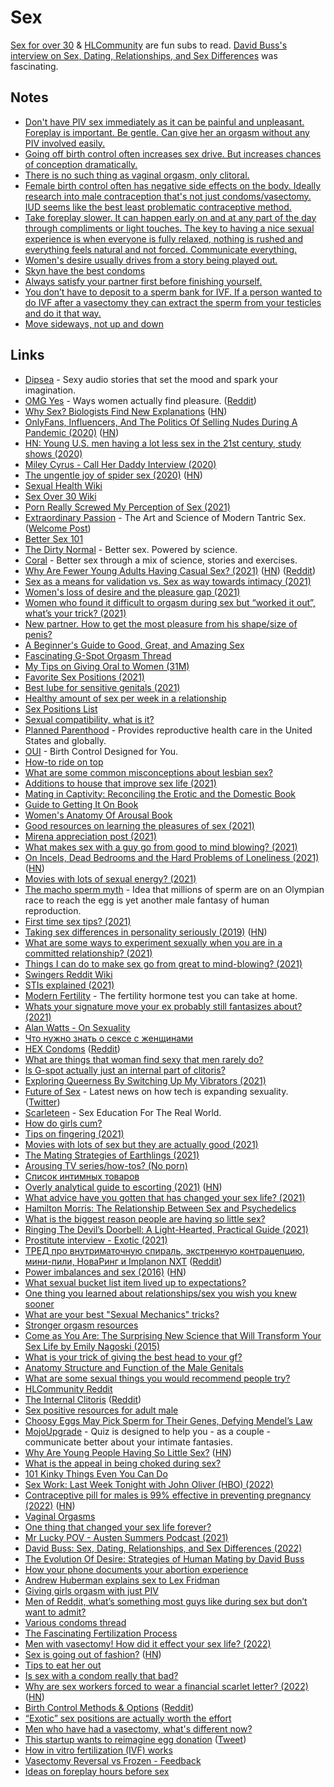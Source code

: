 # Sex

[Sex for over 30](https://www.reddit.com/r/sexover30/) & [HLCommunity](https://www.reddit.com/r/HLCommunity/) are fun subs to read. [David Buss's interview on Sex, Dating, Relationships, and Sex Differences](https://www.youtube.com/watch?v=sndW9hzX-wA) was fascinating.

## Notes

- [Don't have PIV sex immediately as it can be painful and unpleasant. Foreplay is important. Be gentle. Can give her an orgasm without any PIV involved easily.](https://www.reddit.com/r/AskMen/comments/mehb1d/why_is_there_this_weird_perception_that_the_sex/)
- [Going off birth control often increases sex drive. But increases chances of conception dramatically.](https://www.reddit.com/r/sex/comments/mgliwt/i_went_off_of_birth_control_and_dear_god/)
- [There is no such thing as vaginal orgasm, only clitoral.](https://www.abc.net.au/health/features/stories/2014/10/28/4116350.htm)
- [Female birth control often has negative side effects on the body. Ideally research into male contraception that's not just condoms/vasectomy. IUD seems like the best least problematic contraceptive method.](https://twitter.com/nwilliams030/status/1381421499005943810)
- [Take foreplay slower. It can happen early on and at any part of the day through compliments or light touches. The key to having a nice sexual experience is when everyone is fully relaxed, nothing is rushed and everything feels natural and not forced. Communicate everything.](https://www.reddit.com/r/sexover30/comments/n39rs9/what_is_he_hitting_that_feels_so_good_aspot_or/)
- [Women's desire usually drives from a story being played out.](https://www.reddit.com/r/sexover30/comments/t2xr2p/any_advice_on_how_to_make_yourself_want_to_have/)
- [Skyn have the best condoms](https://www.reddit.com/r/AskMen/comments/w1cxfo/whats_the_best_condom_brand/)
- [Always satisfy your partner first before finishing yourself.](https://www.reddit.com/r/sex/comments/x70vpz/my_boyfriend_doesnt_satisfy_me_after_he_finishes/)
- [You don’t have to deposit to a sperm bank for IVF. If a person wanted to do IVF after a vasectomy they can extract the sperm from your testicles and do it that way.](https://www.reddit.com/r/sexover30/comments/y1ck83/disagreement_on_vasectomy/)
- [Move sideways, not up and down](https://www.tiktok.com/@msjessicagarner/video/7143072375746202885)

## Links

- [Dipsea](https://www.dipseastories.com/) - Sexy audio stories that set the mood and spark your imagination.
- [OMG Yes](https://www.omgyes.com/en/) - Ways women actually find pleasure. ([Reddit](https://www.reddit.com/r/sexover30/comments/l3s184/omgyes_website_questions/))
- [Why Sex? Biologists Find New Explanations](https://www.quantamagazine.org/why-sex-biologists-find-new-explanations-20200423) ([HN](https://news.ycombinator.com/item?id=22965767))
- [OnlyFans, Influencers, And The Politics Of Selling Nudes During A Pandemic (2020)](https://www.elle.com/culture/a32459935/onlyfans-sex-work-influencers/) ([HN](https://news.ycombinator.com/item?id=23179629))
- [HN: Young U.S. men having a lot less sex in the 21st century, study shows (2020)](https://news.ycombinator.com/item?id=23502427)
- [Miley Cyrus - Call Her Daddy Interview (2020)](https://www.youtube.com/watch?v=Q7RSbUk4I1g)
- [The ungentle joy of spider sex (2020)](https://knowablemagazine.org/article/living-world/2020/the-ungentle-joy-spider-sex) ([HN](https://news.ycombinator.com/item?id=24932342))
- [Sexual Health Wiki](https://www.reddit.com/r/sexover30/wiki/sexual_health)
- [Sex Over 30 Wiki](https://www.reddit.com/r/sexover30/wiki/index)
- [Porn Really Screwed My Perception of Sex (2021)](https://www.reddit.com/r/sexover30/comments/kp44ld/porn_really_screwed_my_perception_of_sex/)
- [Extraordinary Passion](https://moderntantra.blogspot.com/) - The Art and Science of Modern Tantric Sex. ([Welcome Post](https://moderntantra.blogspot.com/2013/09/welcome-to-extraordinary-passion.html))
- [Better Sex 101](https://moderntantra.blogspot.com/p/better-sex-101_21.html)
- [The Dirty Normal](http://www.thedirtynormal.com/) - Better sex. Powered by science.
- [Coral](https://getcoral.app/) - Better sex through a mix of science, stories and exercises.
- [Why Are Fewer Young Adults Having Casual Sex? (2021)](https://journals.sagepub.com/doi/full/10.1177/2378023121996854) ([HN](https://news.ycombinator.com/item?id=26329181)) ([Reddit](https://www.reddit.com/r/science/comments/lwuvpc/casual_sex_among_young_adults_has_declined_due_to/))
- [Sex as a means for validation vs. Sex as way towards intimacy (2021)](https://www.reddit.com/r/sexover30/comments/lxq2rr/sex_as_a_means_for_validation_vs_sex_as_way/)
- [Women's loss of desire and the pleasure gap (2021)](https://www.reddit.com/r/LowLibidoCommunity/comments/kjo53m/womens_loss_of_desire_and_the_pleasure_gap/)
- [Women who found it difficult to orgasm during sex but “worked it out”, what’s your trick? (2021)](https://www.reddit.com/r/sex/comments/m8euc5/women_who_found_it_difficult_to_orgasm_during_sex/)
- [New partner. How to get the most pleasure from his shape/size of penis?](https://www.reddit.com/r/sexover30/comments/me08vc/new_partner_how_to_get_the_most_pleasure_from_his/)
- [A Beginner's Guide to Good, Great, and Amazing Sex](https://www.reddit.com/r/sexover30/comments/71zp0s/a_beginners_guide_to_good_great_and_amazing_sex/)
- [Fascinating G-Spot Orgasm Thread](https://www.reddit.com/r/sexover30/comments/islp9p/fascinating_gspot_orgasm_thread/)
- [My Tips on Giving Oral to Women (31M)](https://www.reddit.com/r/sexover30/comments/gva63v/my_tips_on_giving_oral_to_women_31m/)
- [Favorite Sex Positions (2021)](https://www.reddit.com/r/sexover30/comments/mgiu55/best_sex_practices_of_the_week_favorite_sex/)
- [Best lube for sensitive genitals (2021)](https://www.reddit.com/r/sex/comments/mghvro/what_is_the_best_lube_for_sensitive_genitals/)
- [Healthy amount of sex per week in a relationship](https://www.reddit.com/r/sex/comments/mgfndk/what_would_you_say_is_a_healthy_amount_of_sex_per/)
- [Sex Positions List](https://sexpositions.club/)
- [Sexual compatibility, what is it?](https://twitter.com/QiaochuYuan/status/1378399565393502208)
- [Planned Parenthood](https://www.plannedparenthood.org/) - Provides reproductive health care in the United States and globally.
- [OUI](https://www.oui.us/) - Birth Control Designed for You.
- [How-to ride on top](https://www.reddit.com/r/sexover30/comments/mphoiq/howto_ride_on_top/)
- [What are some common misconceptions about lesbian sex?](https://www.reddit.com/r/sex/comments/mpymjp/questions_for_lesbians_what_are_some_common/)
- [Additions to house that improve sex life (2021)](https://www.reddit.com/r/sexover30/comments/mvozde/additions_to_house_that_improve_sex_life/)
- [Mating in Captivity: Reconciling the Erotic and the Domestic Book](https://www.goodreads.com/book/show/27485.Mating_in_Captivity)
- [Guide to Getting It On Book](https://www.goodreads.com/book/show/72834.Guide_to_Getting_It_On_)
- [Women's Anatomy Of Arousal Book](https://www.goodreads.com/book/show/7198255-women-s-anatomy-of-arousal)
- [Good resources on learning the pleasures of sex (2021)](https://www.reddit.com/r/sexover30/comments/mxqdfs/what_are_some_good/)
- [Mirena appreciation post (2021)](https://www.reddit.com/r/TheGirlSurvivalGuide/comments/n2t9hw/mirena_appreciation_post/)
- [What makes sex with a guy go from good to mind blowing? (2021)](https://www.reddit.com/r/sex/comments/n4e6pp/what_makes_sex_with_a_guy_go_from_good_to/)
- [On Incels, Dead Bedrooms and the Hard Problems of Loneliness (2021)](https://residentcontrarian.substack.com/p/on-incels-dead-bedrooms-and-the-hard) ([HN](https://news.ycombinator.com/item?id=27039498))
- [Movies with lots of sexual energy? (2021)](https://www.reddit.com/r/MovieSuggestions/comments/n4fm4i/movies_with_lots_of_sexual_energy/)
- [The macho sperm myth](https://aeon.co/amp/essays/the-idea-that-sperm-race-to-the-egg-is-just-another-macho-myth) - Idea that millions of sperm are on an Olympian race to reach the egg is yet another male fantasy of human reproduction.
- [First time sex tips? (2021)](https://www.reddit.com/r/sexover30/comments/n4o7ju/first_time_sex_tips/)
- [Taking sex differences in personality seriously (2019)](https://blogs.scientificamerican.com/beautiful-minds/taking-sex-differences-in-personality-seriously/) ([HN](https://news.ycombinator.com/item?id=27053720))
- [What are some ways to experiment sexually when you are in a committed relationship? (2021)](https://www.reddit.com/r/sexover30/comments/ncq7u3/what_are_some_ways_to_experiment_sexually_when/)
- [Things I can do to make sex go from great to mind-blowing? (2021)](https://www.reddit.com/r/sex/comments/nceldf/things_i_24f_can_do_to_make_sex_go_from_great_to/)
- [Swingers Reddit Wiki](https://www.reddit.com/r/Swingers/wiki/index)
- [STIs explained (2021)](https://www.reddit.com/r/Swingers/comments/nduu53/we_really_need_to_talk_about_stis/)
- [Modern Fertility](https://modernfertility.com/) - The fertility hormone test you can take at home.
- [Whats your signature move your ex probably still fantasizes about? (2021)](https://www.reddit.com/r/sexover30/comments/njdowx/whats_your_signature_move_your_ex_probably_still/)
- [Alan Watts - On Sexuality](https://www.youtube.com/watch?v=QCZCXY8_nDg)
- [Что нужно знать о сексе с женщинами](https://twitter.com/kiwi_ksu/status/1400476323584294914)
- [HEX Condoms](https://www.lelohex.com/hex-original) ([Reddit](https://www.reddit.com/r/sex/comments/nudwzu/for_men_can_you_really_not_feel_anything_when/))
- [What are things that woman find sexy that men rarely do?](https://www.reddit.com/r/sexover30/comments/nu4oju/what_are_some_things_that_i_can_try_to_get_my/)
- [Is G-spot actually just an internal part of clitoris?](https://www.reddit.com/r/sexover30/comments/nosd53/is_gspot_actually_just_an_internal_part_of/)
- [Exploring Queerness By Switching Up My Vibrators (2021)](https://futureofsex.net/sex-tech/exploring-queerness-by-switching-up-my-vibrators/)
- [Future of Sex](https://futureofsex.net/) - Latest news on how tech is expanding sexuality. ([Twitter](https://twitter.com/FutureofSex))
- [Scarleteen](https://www.scarleteen.com/) - Sex Education For The Real World.
- [How do girls cum?](https://www.reddit.com/r/NoStupidQuestions/comments/nyqpcf/how_do_girls_cum_what_comes_out_and_how_long_does/)
- [Tips on fingering (2021)](https://www.reddit.com/r/sexover30/comments/o6jp58/tips_on_fingering/)
- [Movies with lots of sex but they are actually good (2021)](https://www.reddit.com/r/MovieSuggestions/comments/o7eo4o/movies_with_lots_of_sex_but_they_are_actually_good/)
- [The Mating Strategies of Earthlings (2021)](https://overcast.fm/+KhqGVL-74)
- [Arousing TV series/how-tos? (No porn)](https://www.reddit.com/r/sexover30/comments/ofszim/arousing_tv_serieshowtos_no_porn/)
- [Список интимных товаров](https://twitter.com/vzrosly_content/status/1418190252452241409)
- [Overly analytical guide to escorting (2021)](https://knowingless.com/2021/10/19/becoming-a-whorelord-the-overly-analytical-guide-to-escorting/) ([HN](https://news.ycombinator.com/item?id=28924751))
- [What advice have you gotten that has changed your sex life? (2021)](https://www.reddit.com/r/sex/comments/qcnfzn/what_advice_have_you_gotten_that_has_changed_your/)
- [Hamilton Morris: The Relationship Between Sex and Psychedelics](https://www.youtube.com/watch?v=MQA81YwYI0c)
- [What is the biggest reason people are having so little sex?](https://twitter.com/willlowthewhisp/status/1453423456268296194)
- [Ringing The Devil’s Doorbell: A Light-Hearted, Practical Guide (2021)](https://johannestevans.medium.com/ringing-the-devils-doorbell-a-light-hearted-practical-guide-82dca6e9a576)
- [Prostitute interview - Exotic (2021)](https://www.youtube.com/watch?v=ItUUmukrKM0)
- [ТРЕД про внутриматочную спираль, экстренную контрацепцию, мини-пили, НоваРинг и Implanon NXT](https://twitter.com/doctorbataev/status/1297896119905783809) ([Reddit](https://www.reddit.com/r/AskARussian/comments/qv32o2/birth_controliuds/))
- [Power imbalances and sex (2016)](https://knowingless.com/2016/08/21/power-imbalances-and-sex/) ([HN](https://news.ycombinator.com/item?id=29580854))
- [What sexual bucket list item lived up to expectations?](https://www.reddit.com/r/AskMen/comments/rifg7s/what_sexual_bucket_list_item_lived_up_to/)
- [One thing you learned about relationships/sex you wish you knew sooner](https://www.reddit.com/r/AskWomen/comments/rp8y8n/what_is_the_one_thing_you_learned_about/)
- [What are your best "Sexual Mechanics" tricks?](https://www.reddit.com/r/sexover30/comments/rpcs0p/what_are_your_best_sexual_mechanics_tricks/)
- [Stronger orgasm resources](https://www.reddit.com/r/sexover30/comments/rqngdl/stronger_orgasm_resources_whats_worked_for_you_id/)
- [Come as You Are: The Surprising New Science that Will Transform Your Sex Life by Emily Nagoski (2015)](https://www.goodreads.com/book/show/22609341-come-as-you-are)
- [What is your trick of giving the best head to your gf?](https://www.reddit.com/r/AskMen/comments/s1k10o/what_is_your_trick_of_giving_the_best_head_to/)
- [Anatomy Structure and Function of the Male Genitals](https://www.youtube.com/playlist?list=PLIZ9tgpNSydo3RjOOv4RU4-ZwLCZ3SVWv)
- [What are some sexual things you would recommend people try?](https://www.reddit.com/r/sex/comments/sm9737/what_are_some_sexual_things_you_would_recommend/)
- [HLCommunity Reddit](https://www.reddit.com/r/HLCommunity/)
- [The Internal Clitoris](https://centerforeroticintelligence.org/internal-clitoris/) ([Reddit](https://www.reddit.com/r/sexover30/comments/srjig2/what_the_fuck_is_this_thing/))
- [Sex positive resources for adult male](https://www.reddit.com/r/sexover30/comments/sruhx6/sex_positive_resources_for_adult_male/)
- [Choosy Eggs May Pick Sperm for Their Genes, Defying Mendel’s Law](https://www.quantamagazine.org/choosy-eggs-may-pick-sperm-for-their-genes-defying-mendels-law-20171115/)
- [MojoUpgrade](https://mojoupgrade.com/) - Quiz is designed to help you - as a couple - communicate better about your intimate fantasies.
- [Why Are Young People Having So Little Sex?](https://www.theatlantic.com/magazine/archive/2018/12/the-sex-recession/573949/) ([HN](https://news.ycombinator.com/item?id=30385292))
- [What is the appeal in being choked during sex?](https://www.reddit.com/r/NoStupidQuestions/comments/sz0und/what_is_the_appeal_in_being_choked_during_sex/)
- [101 Kinky Things Even You Can Do](https://101kinkythings.com/)
- [Sex Work: Last Week Tonight with John Oliver (HBO) (2022)](https://www.youtube.com/watch?v=-gd8yUptg0Q)
- [Contraceptive pill for males is 99% effective in preventing pregnancy (2022)](https://www.reddit.com/r/Futurology/comments/tksxt4/a_99_effective_birth_control_pill_for_men_could/) ([HN](https://news.ycombinator.com/item?id=30796368))
- [Vaginal Orgasms](https://www.reddit.com/r/sexover30/comments/twhzkd/vaginal_orgasms/)
- [One thing that changed your sex life forever?](https://www.reddit.com/r/sex/comments/u05bc1/whats_the_one_thing_that_changed_your_sex_life/)
- [Mr Lucky POV - Austen Summers Podcast (2021)](https://www.youtube.com/watch?v=j-VhOfuzq9k)
- [David Buss: Sex, Dating, Relationships, and Sex Differences (2022)](https://www.youtube.com/watch?v=sndW9hzX-wA)
- [The Evolution Of Desire: Strategies of Human Mating by David Buss](https://www.goodreads.com/book/show/27491.The_Evolution_Of_Desire)
- [How your phone documents your abortion experience](https://twitter.com/melissagira/status/1522308798718828544)
- [Andrew Huberman explains sex to Lex Fridman](https://www.youtube.com/watch?v=hC_AnkSDbTI)
- [Giving girls orgasm with just PIV](https://www.reddit.com/r/sex/comments/uml5kz/giving_her_an_orgasm_just_by_using_the_penis_and/)
- [Men of Reddit, what’s something most guys like during sex but don’t want to admit?](https://www.reddit.com/r/AskMen/comments/uowwg7/men_of_reddit_whats_something_most_guys_like/)
- [Various condoms thread](https://twitter.com/stereoyana/status/1525746258354249728)
- [The Fascinating Fertilization Process](https://www.reddit.com/r/interestingasfuck/comments/v2e14l/the_fascinating_fertilization_process/)
- [Men with vasectomy! How did it effect your sex life? (2022)](https://www.reddit.com/r/AskMen/comments/vbiqr9/men_with_vasectomy_how_did_it_effect_your_sex_life/)
- [Sex is going out of fashion?](https://www.welltechnically.news/p/sex-is-going-out-of-fashion) ([HN](https://news.ycombinator.com/item?id=31822549))
- [Tips to eat her out](https://www.reddit.com/r/sex/comments/vs78ll/tips_to_eat_her_out/)
- [Is sex with a condom really that bad?](https://www.reddit.com/r/sex/comments/xo0twa/is_sex_with_a_condom_really_that_bad/)
- [Why are sex workers forced to wear a financial scarlet letter? (2022)](https://thewalrus.ca/why-are-sex-workers-forced-to-wear-a-financial-scarlet-letter/) ([HN](https://news.ycombinator.com/item?id=33006827))
- [Birth Control Methods & Options](https://www.plannedparenthood.org/learn/birth-control) ([Reddit](https://www.reddit.com/r/sex/comments/y3svhq/my_gf_loves_to_watch_when_i_pull_out_and_cum_on/))
- [“Exotic” sex positions are actually worth the effort](https://www.reddit.com/r/sex/comments/y6necv/what_exotic_sex_positions_are_actually_worth_the/)
- [Men who have had a vasectomy, what's different now?](https://www.reddit.com/r/sex/comments/y7y5w4/men_who_have_had_a_vasectomy_whats_different_now/)
- [This startup wants to reimagine egg donation](https://www.fastcompany.com/90795078/this-startup-wants-to-reimagine-egg-donation) ([Tweet](https://twitter.com/halletecco/status/1582744229721145344))
- [How in vitro fertilization (IVF) works](https://www.youtube.com/watch?v=P27waC05Hdk)
- [Vasectomy Reversal vs Frozen - Feedback](https://www.reddit.com/r/Vasectomy/comments/xqe6lh/vasectomy_reversal_vs_frozen_feedback/)
- [Ideas on foreplay hours before sex](https://www.reddit.com/r/sexover30/comments/y89snd/ideas_on_foreplay_hours_before_sex/)

